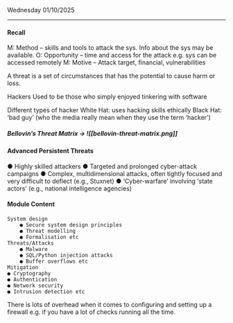 Wednesday 01/10/2025

---
#### Recall
M: Method – skills and tools to attack the sys. Info about the sys may be available.
O: Opportunity – time and access for the attack e.g. sys can be accessed remotely
M: Motive – Attack target, financial, vulnerabilities

A threat is a set of circumstances that has the potential to cause harm or loss.

Hackers
	Used to be those who simply enjoyed tinkering with software
	
Different types of hacker
	White Hat: uses hacking skills ethically
	Black Hat: ‘bad guy’ (who the media really mean when they use the term ‘hacker’)

##### Bellovin’s Threat Matrix → ![[bellovin-threat-matrix.png]]
#### Advanced Persistent Threats
● Highly skilled attackers
● Targeted and prolonged cyber-attack campaigns
● Complex, multidimensional attacks, often tightly focused and very difficult to deflect (e.g., Stuxnet)
● ‘Cyber-warfare’ involving ‘state actors’ (e.g., national
intelligence agencies)

#### Module Content
	System design
		● Secure system design principles
		● Threat modelling
		● Formalisation etc
	Threats/Attacks
		● Malware
		● SQL/Python injection attacks
		● Buffer overflows etc
	Mitigation
	● Cryptography
	● Authentication
	● Network security
	● Intrusion detection etc

There is lots of overhead when it comes to configuring and setting up a firewall e.g. if you have a lot of checks running all the time.